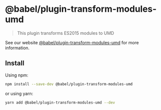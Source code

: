 # @babel/plugin-transform-modules-umd

> This plugin transforms ES2015 modules to UMD

See our website [@babel/plugin-transform-modules-umd](https://babeljs.io/docs/en/babel-plugin-transform-modules-umd) for more information.

## Install

Using npm:

```sh
npm install --save-dev @babel/plugin-transform-modules-umd
```

or using yarn:

```sh
yarn add @babel/plugin-transform-modules-umd --dev
```
